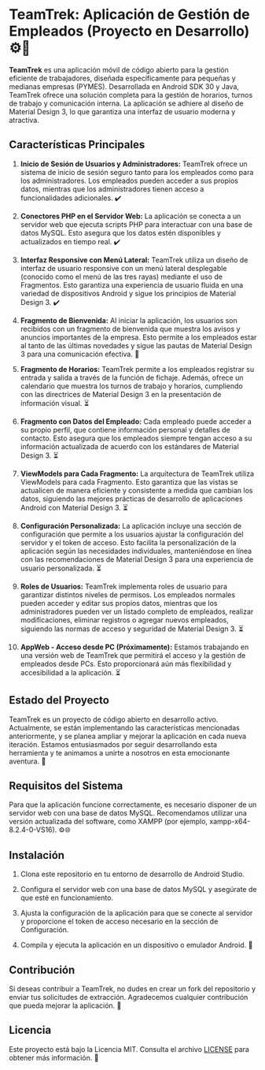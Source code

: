 # TeamTrek: Aplicación de Gestión de Empleados (Proyecto en Desarrollo) ⚙️📱

**TeamTrek** es una aplicación móvil de código abierto para la gestión eficiente de trabajadores, diseñada específicamente para pequeñas y medianas empresas (PYMES). Desarrollada en Android SDK 30 y Java, TeamTrek ofrece una solución completa para la gestión de horarios, turnos de trabajo y comunicación interna. La aplicación se adhiere al diseño de Material Design 3, lo que garantiza una interfaz de usuario moderna y atractiva.

## Características Principales

1. **Inicio de Sesión de Usuarios y Administradores:** TeamTrek ofrece un sistema de inicio de sesión seguro tanto para los empleados como para los administradores. Los empleados pueden acceder a sus propios datos, mientras que los administradores tienen acceso a funcionalidades adicionales. ✔️

2. **Conectores PHP en el Servidor Web:** La aplicación se conecta a un servidor web que ejecuta scripts PHP para interactuar con una base de datos MySQL. Esto asegura que los datos estén disponibles y actualizados en tiempo real. ✔️

3. **Interfaz Responsive con Menú Lateral:** TeamTrek utiliza un diseño de interfaz de usuario responsive con un menú lateral desplegable (conocido como el menú de las tres rayas) mediante el uso de Fragmentos. Esto garantiza una experiencia de usuario fluida en una variedad de dispositivos Android y sigue los principios de Material Design 3. ✔️

4. **Fragmento de Bienvenida:** Al iniciar la aplicación, los usuarios son recibidos con un fragmento de bienvenida que muestra los avisos y anuncios importantes de la empresa. Esto permite a los empleados estar al tanto de las últimas novedades y sigue las pautas de Material Design 3 para una comunicación efectiva. 🌟

5. **Fragmento de Horarios:** TeamTrek permite a los empleados registrar su entrada y salida a través de la función de fichaje. Además, ofrece un calendario que muestra los turnos de trabajo y horarios, cumpliendo con las directrices de Material Design 3 en la presentación de información visual. ⏳

6. **Fragmento con Datos del Empleado:** Cada empleado puede acceder a su propio perfil, que contiene información personal y detalles de contacto. Esto asegura que los empleados siempre tengan acceso a su información actualizada de acuerdo con los estándares de Material Design 3. ⏳

7. **ViewModels para Cada Fragmento:** La arquitectura de TeamTrek utiliza ViewModels para cada Fragmento. Esto garantiza que las vistas se actualicen de manera eficiente y consistente a medida que cambian los datos, siguiendo las mejores prácticas de desarrollo de aplicaciones Android con Material Design 3. ⏳

8. **Configuración Personalizada:** La aplicación incluye una sección de configuración que permite a los usuarios ajustar la configuración del servidor y el token de acceso. Esto facilita la personalización de la aplicación según las necesidades individuales, manteniéndose en línea con las recomendaciones de Material Design 3 para una experiencia de usuario personalizada. ⏳

9. **Roles de Usuarios:** TeamTrek implementa roles de usuario para garantizar distintos niveles de permisos. Los empleados normales pueden acceder y editar sus propios datos, mientras que los administradores pueden ver un listado completo de empleados, realizar modificaciones, eliminar registros o agregar nuevos empleados, siguiendo las normas de acceso y seguridad de Material Design 3. ⏳

10. **AppWeb - Acceso desde PC (Próximamente):** Estamos trabajando en una versión web de TeamTrek que permitirá el acceso y la gestión de empleados desde PCs. Esto proporcionará aún más flexibilidad y accesibilidad a la aplicación. ⏳

## Estado del Proyecto

TeamTrek es un proyecto de código abierto en desarrollo activo. Actualmente, se están implementando las características mencionadas anteriormente, y se planea ampliar y mejorar la aplicación en cada nueva iteración. Estamos entusiasmados por seguir desarrollando esta herramienta y te animamos a unirte a nosotros en esta emocionante aventura. 🚀

## Requisitos del Sistema

Para que la aplicación funcione correctamente, es necesario disponer de un servidor web con una base de datos MySQL. Recomendamos utilizar una versión actualizada del software, como XAMPP (por ejemplo, xampp-x64-8.2.4-0-VS16). ⚙️🌐

## Instalación

1. Clona este repositorio en tu entorno de desarrollo de Android Studio.

2. Configura el servidor web con una base de datos MySQL y asegúrate de que esté en funcionamiento.

3. Ajusta la configuración de la aplicación para que se conecte al servidor y proporcione el token de acceso necesario en la sección de Configuración.

4. Compila y ejecuta la aplicación en un dispositivo o emulador Android. 📲

## Contribución

Si deseas contribuir a TeamTrek, no dudes en crear un fork del repositorio y enviar tus solicitudes de extracción. Agradecemos cualquier contribución que pueda mejorar la aplicación. 🤝

## Licencia

Este proyecto está bajo la Licencia MIT. Consulta el archivo [LICENSE](LICENSE) para obtener más información. 📜

